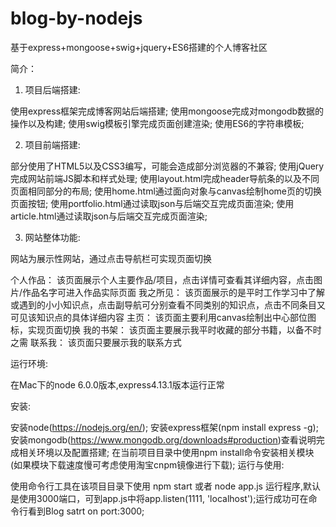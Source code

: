 # blog-by-nodejs
基于express+mongoose+swig+jquery+ES6搭建的个人博客社区

简介：

1. 项目后端搭建:

使用express框架完成博客网站后端搭建;
使用mongoose完成对mongodb数据的操作以及构建;
使用swig模板引擎完成页面创建渲染;
使用ES6的字符串模板;

2. 项目前端搭建:

部分使用了HTML5以及CSS3编写，可能会造成部分浏览器的不兼容;
使用jQuery完成网站前端JS脚本和样式处理;
使用layout.html完成header导航条的以及不同页面相同部分的布局;
使用home.html通过面向对象与canvas绘制home页的切换页面按钮;
使用portfolio.html通过读取json与后端交互完成页面渲染;
使用article.html通过读取json与后端交互完成页面渲染;

3. 网站整体功能:

网站为展示性网站，通过点击导航栏可实现页面切换

个人作品：
    该页面展示个人主要作品/项目，点击详情可查看其详细内容，点击图片/作品名字可进入作品实际页面
我之所见：
    该页面展示的是平时工作学习中了解或遇到的小小知识点，点击副导航可分别查看不同类别的知识点，点击不同条目又可见该知识点的具体详细内容
主页：
    该页面主要利用canvas绘制出中心部位图标，实现页面切换
我的书架：
    该页面主要展示我平时收藏的部分书籍，以备不时之需
联系我：
    该页面只要展示我的联系方式


运行环境:

在Mac下的node 6.0.0版本,express4.13.1版本运行正常

安装:

安装node(https://nodejs.org/en/);
安装express框架(npm install express -g);
安装mongodb(https://www.mongodb.org/downloads#production)查看说明完成相关环境以及配置搭建;
在当前项目目录中使用npm install命令安装相关模块(如果模块下载速度慢可考虑使用淘宝cnpm镜像进行下载);
运行与使用:

使用命令行工具在该项目目录下使用 npm start 或者 node app.js 运行程序,默认是使用3000端口，可到app.js中将app.listen(1111, 'localhost');运行成功可在命令行看到Blog satrt on port:3000;

